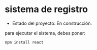 <h1> sistema de registro</h1> 

- Estado del proyecto: En construcción.

para ejecutar el sistema, debes poner:

````npm install react````
